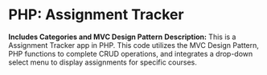 # PHP: Assignment Tracker

**Includes Categories and MVC Design Pattern**
**Description:**
This is a Assignment Tracker app in PHP. This code utilizes the MVC Design Pattern, PHP functions to complete CRUD operations, and integrates a drop-down select menu to display assignments for specific courses.

